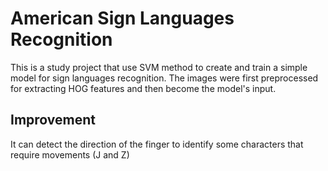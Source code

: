 # American Sign Languages Recognition
This is a study project that use SVM method to create and train a simple model for sign languages recognition. The images were first preprocessed for extracting HOG features and then become the model's input.
## Improvement
It can detect the direction of the finger to identify some characters that require movements (J and Z)
